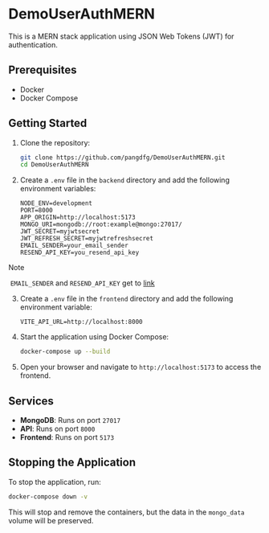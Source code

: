 # DemoUserAuthMERN

This is a MERN stack application using JSON Web Tokens (JWT) for authentication.

## Prerequisites

- Docker
- Docker Compose

## Getting Started

1. Clone the repository:
    ```sh
    git clone https://github.com/pangdfg/DemoUserAuthMERN.git
    cd DemoUserAuthMERN
    ```

2. Create a `.env` file in the `backend` directory and add the following environment variables:
    ```env
    NODE_ENV=development
    PORT=8000
    APP_ORIGIN=http://localhost:5173
    MONGO_URI=mongodb://root:example@mongo:27017/
    JWT_SECRET=myjwtsecret
    JWT_REFRESH_SECRET=myjwtrefreshsecret
    EMAIL_SENDER=your_email_sender
    RESEND_API_KEY=you_resend_api_key
    ```
> [!NOTE]
>  `EMAIL_SENDER` and `RESEND_API_KEY` get to [link](https://resend.com/)

3. Create a `.env` file in the `frontend` directory and add the following environment variable:
    ```env
    VITE_API_URL=http://localhost:8000
    ```

4. Start the application using Docker Compose:
    ```sh
    docker-compose up --build
    ```

5. Open your browser and navigate to `http://localhost:5173` to access the frontend.

## Services

- **MongoDB**: Runs on port `27017`
- **API**: Runs on port `8000`
- **Frontend**: Runs on port `5173`

## Stopping the Application

To stop the application, run:
```sh
docker-compose down -v
```

This will stop and remove the containers, but the data in the `mongo_data` volume will be preserved.
